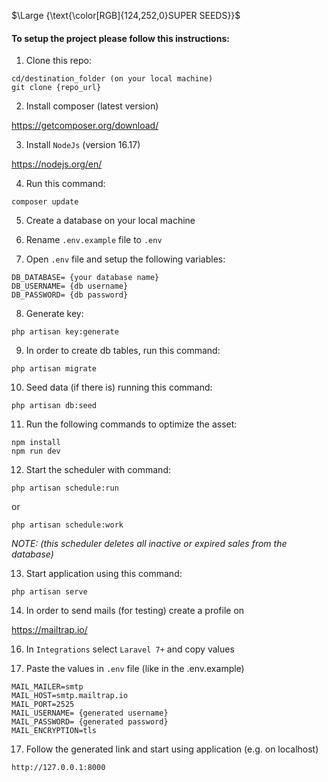 $\Large {\text{\color[RGB]{124,252,0}SUPER SEEDS}}$


#### To setup the project please follow this instructions:

1. Clone this repo:

```
cd/destination_folder (on your local machine)
git clone {repo_url}
```

2. Install composer (latest version)

https://getcomposer.org/download/

3. Install `NodeJs` (version 16.17)

https://nodejs.org/en/

4. Run this command: 

```
composer update
```

5. Create a database on your local machine

6. Rename `.env.example` file to `.env`

7. Open `.env` file and setup the following variables:

```
DB_DATABASE= {your database name}
DB_USERNAME= {db username}
DB_PASSWORD= {db password}
```

8. Generate key:

```
php artisan key:generate
```

9. In order to create db tables, run this command:

```
php artisan migrate
```
10. Seed data (if there is) running this command:

```
php artisan db:seed
```

11. Run the following commands to optimize the asset:

```
npm install
npm run dev
```

12. Start the scheduler with command:

```
php artisan schedule:run
```

or 

```
php artisan schedule:work
```

*NOTE: (this scheduler deletes all inactive or expired sales from the database)*

13. Start application using this command:

```
php artisan serve
```

14. In order to send mails (for testing) create a profile on 

https://mailtrap.io/

16. In `Integrations` select `Laravel 7+` and copy values

16. Paste the values in `.env` file (like in the .env.example)

```
MAIL_MAILER=smtp
MAIL_HOST=smtp.mailtrap.io
MAIL_PORT=2525
MAIL_USERNAME= {generated username}
MAIL_PASSWORD= {generated password}
MAIL_ENCRYPTION=tls
```

17. Follow the generated link and start using application (e.g. on localhost)

```
http://127.0.0.1:8000
```

